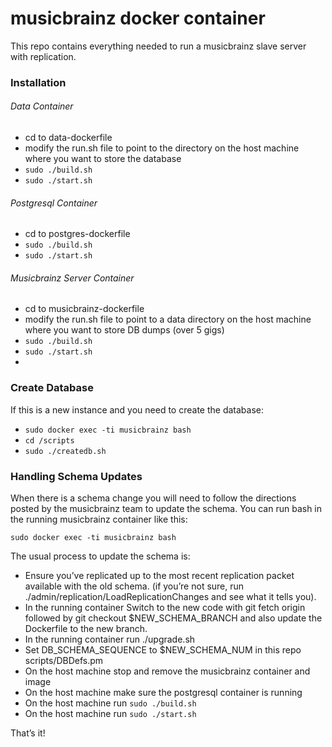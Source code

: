 musicbrainz docker container
==================

This repo contains everything needed to run a musicbrainz slave server with replication.

### Installation

###### Data Container
* cd to data-dockerfile
* modify the run.sh file to point to the directory on the host machine where you want to store the database
* `sudo ./build.sh`
* `sudo ./start.sh`
 
###### Postgresql Container
* cd to postgres-dockerfile
* `sudo ./build.sh`
* `sudo ./start.sh`
 
###### Musicbrainz Server Container
* cd to musicbrainz-dockerfile
* modify the run.sh file to point to a data directory on the host machine where you want to store DB dumps (over 5 gigs)
* `sudo ./build.sh`
* `sudo ./start.sh`
* 
### Create Database
If this is a new instance and you need to create the database:

* `sudo docker exec -ti musicbrainz bash`
* `cd /scripts`
* `sudo ./createdb.sh`

### Handling Schema Updates
When there is a schema change you will need to follow the directions posted by the musicbrainz team to update the schema.
You can run bash in the running musicbrainz container like this:

`sudo docker exec -ti musicbrainz bash`

The usual process to update the schema is:

* Ensure you’ve replicated up to the most recent replication packet available with the old schema. (if you’re not sure, run ./admin/replication/LoadReplicationChanges and see what it tells you).
* In the running container Switch to the new code with git fetch origin followed by git checkout $NEW_SCHEMA_BRANCH and also update the Dockerfile to the new branch.
* In the running container run ./upgrade.sh
* Set DB_SCHEMA_SEQUENCE to $NEW_SCHEMA_NUM in this repo scripts/DBDefs.pm
* On the host machine stop and remove the musicbrainz container and image
* On the host machine make sure the postgresql container is running
* On the host machine run `sudo ./build.sh`
* On the host machine run `sudo ./start.sh`

That’s it!
